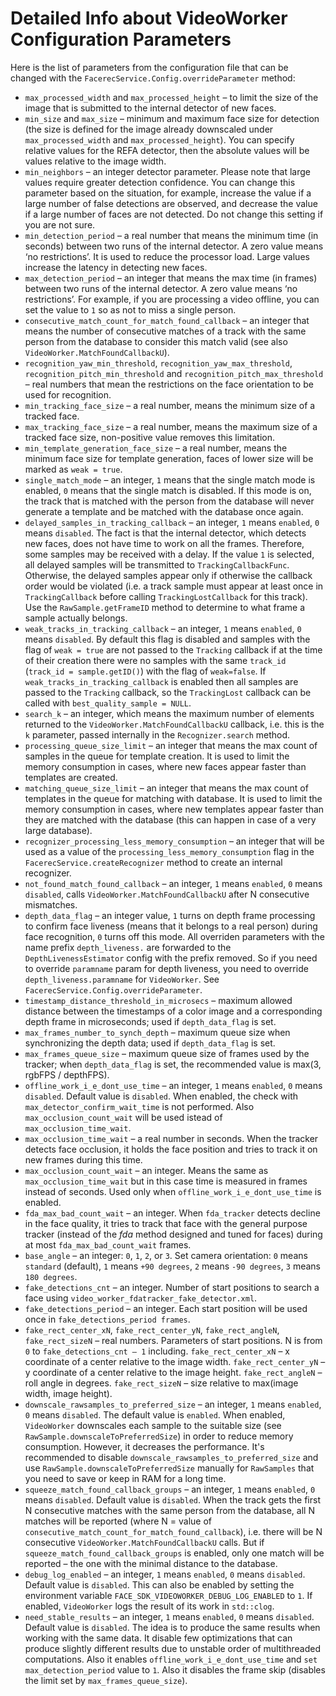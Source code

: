 # Detailed Info about VideoWorker Configuration Parameters

Here is the list of parameters from the configuration file that can be changed with the `FacerecService.Config.overrideParameter` method:

* `max_processed_width` and `max_processed_height` – to limit the size of the image that is submitted to the internal detector of new faces.
* `min_size` and `max_size` – minimum and maximum face size for detection (the size is defined for the image already downscaled under `max_processed_width` and `max_processed_height`). You can specify relative values for the REFA detector, then the absolute values will be values relative to the image width.
* `min_neighbors` – an integer detector parameter. Please note that large values require greater detection confidence. You can change this parameter based on the situation, for example, increase the value if a large number of false detections are observed, and decrease the value if a large number of faces are not detected. Do not change this setting if you are not sure.
* `min_detection_period` – a real number that means the minimum time (in seconds) between two runs of the internal detector. A zero value means ‘no restrictions’. It is used to reduce the processor load. Large values increase the latency in detecting new faces.
* `max_detection_period` – an integer that means the max time (in frames) between two runs of the internal detector. A zero value means ‘no restrictions’. For example, if you are processing a video offline, you can set the value to `1` so as not to miss a single person.
* `consecutive_match_count_for_match_found_callback` – an integer that means the number of consecutive matches of a track with the same person from the database to consider this match valid (see also `VideoWorker.MatchFoundCallbackU`).
* `recognition_yaw_min_threshold`, `recognition_yaw_max_threshold`, `recognition_pitch_min_threshold` and `recognition_pitch_max_threshold` – real numbers that mean the restrictions on the face orientation to be used for recognition.
* `min_tracking_face_size` – a real number, means the minimum size of a tracked face.
* `max_tracking_face_size` – a real number, means the maximum size of a tracked face size, non-positive value removes this limitation.
* `min_template_generation_face_size` – a real number, means the minimum face size for template generation, faces of lower size will be marked as `weak = true`.
* `single_match_mode` – an integer, `1` means that the single match mode is enabled, `0` means that the single match is disabled. If this mode is on, the track that is matched with the person from the database will never generate a template and be matched with the database once again.
* `delayed_samples_in_tracking_callback` – an integer, `1` means `enabled`, `0` means `disabled`. The fact is that the internal detector, which detects new faces, does not have time to work on all the frames. Therefore, some samples may be received with a delay. If the value `1` is selected, all delayed samples will be transmitted to `TrackingCallbackFunc`. Otherwise, the delayed samples appear only if otherwise the callback order would be violated (i.e. a track sample must appear at least once in `TrackingCallback` before calling `TrackingLostCallback` for this track). Use the `RawSample.getFrameID` method to determine to what frame a sample actually belongs.
* `weak_tracks_in_tracking_callback` – an integer, `1` means `enabled`, `0` means `disabled`. By default this flag is disabled and samples with the flag of `weak = true` are not passed to the `Tracking` callback if at the time of their creation there were no samples with the same `track_id` (`track_id = sample.getID()`) with the flag of `weak=false`. If `weak_tracks_in_tracking_callback` is enabled then all samples are passed to the `Tracking` callback, so the `TrackingLost` callback can be called with `best_quality_sample = NULL`.
* `search_k` – an integer, which means the maximum number of elements returned to the `VideoWorker.MatchFoundCallbackU` callback, i.e. this is the `k` parameter, passed internally in the `Recognizer.search` method.
* `processing_queue_size_limit` – an integer that means the max count of samples in the queue for template creation. It is used to limit the memory consumption in cases, where new faces appear faster than templates are created.
* `matching_queue_size_limit` – an integer that means the max count of templates in the queue for matching with database. It is used to limit the memory consumption in cases, where new templates appear faster than they are matched with the database (this can happen in case of a very large database).
* `recognizer_processing_less_memory_consumption` – an integer that will be used as a value of the `processing_less_memory_consumption` flag in the `FacerecService.createRecognizer` method to create an internal recognizer.
* `not_found_match_found_callback` – an integer, `1` means `enabled`, `0` means `disabled`, calls `VideoWorker.MatchFoundCallbackU` after N consecutive mismatches.
* `depth_data_flag` – an integer value, `1` turns on depth frame processing to confirm face liveness (means that it belongs to a real person) during face recognition, `0` turns off this mode. All overriden parameters with the name prefix `depth_liveness.` are forwarded to the `DepthLivenessEstimator` config with the prefix removed. So if you need to override `paramname` param for depth liveness, you need to override `depth_liveness.paramname` for `VideoWorker`. See `FacerecService.Config.overrideParameter`.
* `timestamp_distance_threshold_in_microsecs` – maximum allowed distance between the timestamps of a color image and a corresponding depth frame in microseconds; used if `depth_data_flag` is set.
* `max_frames_number_to_synch_depth` – maximum queue size when synchronizing the depth data; used if `depth_data_flag` is set.
* `max_frames_queue_size` – maximum queue size of frames used by the tracker; when `depth_data_flag` is set, the recommended value is max(3, rgbFPS / depthFPS).
* `offline_work_i_e_dont_use_time` – an integer, `1` means `enabled`, `0` means `disabled`. Default value is `disabled`. When enabled, the check with `max_detector_confirm_wait_time` is not performed. Also `max_occlusion_count_wait` will be used istead of `max_occlusion_time_wait`.
* `max_occlusion_time_wait` – a real number in seconds. When the tracker detects face occlusion, it holds the face position and tries to track it on new frames during this time.
* `max_occlusion_count_wait` – an integer. Means the same as `max_occlusion_time_wait` but in this case time is measured in frames instead of seconds. Used only when `offline_work_i_e_dont_use_time` is enabled.
* `fda_max_bad_count_wait` – an integer. When `fda_tracker` detects decline in the face quality, it tries to track that face with the general purpose tracker (instead of the *fda* method designed and tuned for faces) during at most `fda_max_bad_count_wait` frames.
* `base_angle` – an integer: `0`, `1`, `2`, or `3`. Set camera orientation: `0` means `standard` (default), `1` means `+90 degrees`, `2` means `-90 degrees`, `3` means `180 degrees`.
* `fake_detections_cnt` – an integer. Number of start positions to search a face using `video_worker_fdatracker_fake_detector.xml`.
* `fake_detections_period` – an integer. Each start position will be used once in `fake_detections_period frames`.
* `fake_rect_center_xN`, `fake_rect_center_yN`, `fake_rect_angleN`, `fake_rect_sizeN` – real numbers. Parameters of start positions. N is from `0` to `fake_detections_cnt – 1` including. `fake_rect_center_xN` – x coordinate of a center relative to the image width. `fake_rect_center_yN` – y coordinate of a center relative to the image height. `fake_rect_angleN` – roll angle in degrees. `fake_rect_sizeN` – size relative to max(image width, image height).
* `downscale_rawsamples_to_preferred_size` – an integer, `1` means `enabled`, `0` means `disabled`. The default value is `enabled`. When enabled, `VideoWorker` downscales each sample to the suitable size (see `RawSample.downscaleToPreferredSize`) in order to reduce memory consumption. However, it decreases the performance. It's recommended to disable `downscale_rawsamples_to_preferred_size` and use `RawSample.downscaleToPreferredSize` manually for `RawSamples` that you need to save or keep in RAM for a long time.
* `squeeze_match_found_callback_groups` – an integer, `1` means `enabled`, `0` means `disabled`. Default value is `disabled`. When the track gets the first N consecutive matches with the same person from the database, all N matches will be reported (where N = value of `consecutive_match_count_for_match_found_callback`), i.e. there will be N consecutive `VideoWorker.MatchFoundCallbackU` calls. But if `squeeze_match_found_callback_groups` is enabled, only one match will be reported – the one with the minimal distance to the database.
* `debug_log_enabled` – an integer, `1` means `enabled`, `0` means `disabled`. Default value is `disabled`. This can also be enabled by setting the environment variable `FACE_SDK_VIDEOWORKER_DEBUG_LOG_ENABLED` to `1`. If enabled, `VideoWorker` logs the result of its work in `std::clog`.
* `need_stable_results` – an integer, `1` means `enabled`, `0` means `disabled`. Default value is `disabled`. The idea is to produce the same results when working with the same data. It disable few optimizations that can produce slightly different results due to unstable order of multithreaded computations. Also it enables `offline_work_i_e_dont_use_time` and `set max_detection_period` value to `1`. Also it disables the frame skip (disables the limit set by `max_frames_queue_size`).
